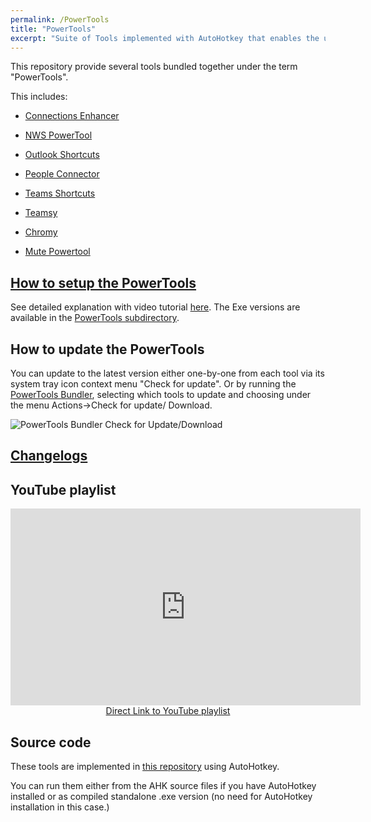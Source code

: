 ```yaml
---
permalink: /PowerTools
title: "PowerTools"
excerpt: "Suite of Tools implemented with AutoHotkey that enables the use of Microsoft Office 365 tools like Microsoft Teams, SharePoint, OneDrive, HCL Connections and others and enhance your productivity on a Windows OS."
---
```


This repository provide several tools bundled together under the term "PowerTools".

This includes:
- [Connections Enhancer](Connections-Enhancer)
- [NWS PowerTool](NWS-PowerTool)
- [Outlook Shortcuts](Outlook-Shortcuts)
- [People Connector](People-Connector)
- [Teams Shortcuts](Teams-Shortcuts)
- [Teamsy](Teamsy)

- [Chromy](Chromy)
- [Mute Powertool](Mute-PowerTool)


## [How to setup the PowerTools](PowerTools-Setup)

See detailed explanation with video tutorial [here](PowerTools-Setup).
The Exe versions are available in the [PowerTools subdirectory](https://github.com/tdalon/ahk/tree/master/PowerTools).

## How to update the PowerTools

You can update to the latest version either one-by-one from each tool via its system tray icon context menu "Check for update".
Or by running the [PowerTools Bundler](PowerTools-Bundler), selecting which tools to update and choosing under the menu Actions->Check for update/ Download.

![PowerTools Bundler Check for Update/Download](assets/imaged/powertools_bundler_checkforupdate.png)

## [Changelogs](PowerTools-Changelogs)

## YouTube playlist

<div align="center"><iframe width="560" height="315" src="https://www.youtube.com/embed/videoseries?list=PLUSZfg60tAwLhlYPKTdbSo8biyrZM794o" frameborder="0" allow="accelerometer; autoplay; encrypted-media; gyroscope; picture-in-picture" allowfullscreen></iframe><br><a href="https://www.youtube.com/playlist?list=PLUSZfg60tAwLhlYPKTdbSo8biyrZM794o">Direct Link to YouTube playlist</a></div>

## Source code

These tools are implemented in [this repository](https://github.com/tdalon/ahk) using AutoHotkey.

You can run them either from the AHK source files if you have AutoHotkey installed or as compiled standalone .exe version (no need for AutoHotkey installation in this case.)
